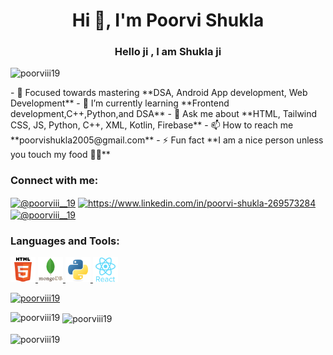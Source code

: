 <h1 align="center">Hi 👋, I'm Poorvi Shukla</h1> <h3 align="center">Hello ji , I am Shukla ji</h3> <p align="left"> <img src="https://komarev.com/ghpvc/?username=poorviii19&label=Profile%20views&color=0e75b6&style=flat" alt="poorviii19" /> </p> - 🔭 Focused towards mastering **DSA, Android App development, Web Development** - 🌱 I’m currently learning **Frontend development,C++,Python,and DSA** - 💬 Ask me about **HTML, Tailwind CSS, JS, Python, C++, XML, Kotlin, Firebase** - 📫 How to reach me **poorvishukla2005@gmail.com** - ⚡ Fun fact **I am a nice person unless you touch my food 🍕😝** <h3 align="left">Connect with me:</h3> <p align="left"> <a href="https://twitter.com/@poorviii__19" target="blank"><img align="center" src="https://raw.githubusercontent.com/rahuldkjain/github-profile-readme-generator/master/src/images/icons/Social/twitter.svg" alt="@poorviii__19" height="30" width="40" /></a> <a href="https://www.linkedin.com/in/poorvi-shukla-269573284?utm_source=share&utm_campaign=share_via&utm_content=profile&utm_medium=android_app" target="blank"><img align="center" src="https://raw.githubusercontent.com/rahuldkjain/github-profile-readme-generator/master/src/images/icons/Social/linked-in-alt.svg" alt="https://www.linkedin.com/in/poorvi-shukla-269573284" height="30" width="40" /></a> <a href="https://instagram.com/@poorviii__19" target="blank"><img align="center" src="https://raw.githubusercontent.com/rahuldkjain/github-profile-readme-generator/master/src/images/icons/Social/instagram.svg" alt="@poorviii__19" height="30" width="40" /></a> <h3 align="left">Languages and Tools:</h3> <p align="left"> <a href="https://www.w3.org/html/" target="_blank" rel="noreferrer"> <img src="https://raw.githubusercontent.com/devicons/devicon/master/icons/html5/html5-original-wordmark.svg" alt="html5" width="40" height="40"/> </a> <a href="https://www.mongodb.com/" target="_blank" rel="noreferrer"> <img src="https://raw.githubusercontent.com/devicons/devicon/master/icons/mongodb/mongodb-original-wordmark.svg" alt="mongodb" width="40" height="40"/> </a> <a href="https://www.python.org" target="_blank" rel="noreferrer"> <img src="https://raw.githubusercontent.com/devicons/devicon/master/icons/python/python-original.svg" alt="python" width="40" height="40"/> </a> <a href="https://reactjs.org/" target="_blank" rel="noreferrer"> <img src="https://raw.githubusercontent.com/devicons/devicon/master/icons/react/react-original-wordmark.svg" alt="react" width="40" height="40"/> </a> </p> <p align="left"> <a href="https://github.com/ryo-ma/github-profile-trophy"><img src="https://github-profile-trophy.vercel.app/?username=poorviii19" alt="poorviii19" /></a> </p> <p><img align="left" src="https://github-readme-stats.vercel.app/api/top-langs?username=poorviii19&show_icons=true&locale=en&layout=compact" alt="poorviii19" /></p> <p>&nbsp;<img align="center" src="https://github-readme-stats.vercel.app/api?username=poorviii19&show_icons=true&locale=en" alt="poorviii19" /></p> <p><img align="center" src="https://github-readme-streak-stats.herokuapp.com/?user=poorviii19&" alt="poorviii19" /></p>
